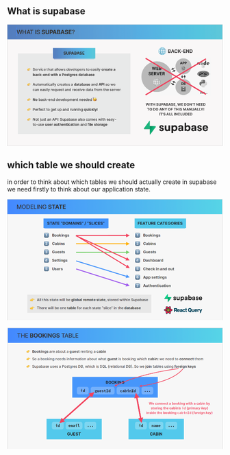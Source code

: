 ## What is supabase

![](./01.png)

## which table we should create

in order to think about which tables we should actually create in supabase we need firstly to think about our application state.

![](./02.png)

![](./03.png)
